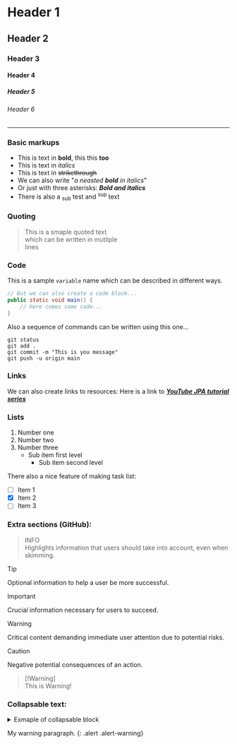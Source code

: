 # Header 1
## Header 2
### Header 3
#### Header 4
##### Header 5
###### Header 6

----

### Basic markups
* This is text in **bold**, this this __too__ 
* This is text in _italics_
* This is text in ~~strikethrough~~
* We can also write "_a neasted **bold** in italics_"
* Or just with three asterisks: ***Bold and italics***
* There is also a <sub>sub</sub> test and <sup>sup</sup> text

### Quoting
> This is a smaple quoted text\
> which can be written in mutliple\
> lines

### Code
This is a sample `variable` name which can be described in different ways. 

```java
// But we can also create a code block...
public static void main() {
    // here comes some code...
}
```

Also a sequence of commands can be written using this one...
```agsl
git status
git add .
git commit -m "This is you message"
git push -u origin main
```

### Links
We can also create links to resources: 
Here is a link to ***[YouTube JPA tutorial series](https://www.youtube.com/playlist?list=PLEocw3gLFc8UYNv0uRG399GSggi8icTL6)***
 
### Lists
1. Number one
1. Number two
1. Number three
   - Sub item first level
     - Sub item second level

There also a nice feature of making task list: 
- [ ] Item 1
- [x] Item 2
- [ ] Item 3

### Extra sections (GitHub): 

> INFO\
> Highlights information that users should take into account, even when skimming.

> [!TIP]
> Optional information to help a user be more successful.

> [!IMPORTANT]
> Crucial information necessary for users to succeed.

> [!WARNING]
> Critical content demanding immediate user attention due to potential risks.

> [!CAUTION]
> Negative potential consequences of an action.

> [!Warning]\
> This is Warning!
> 

### Collapsable text: 
<details>
<summary>Exmaple of collapsable block</summary>
And this is an example of collapsed content... 
</details>

My warning paragraph.
{: .alert .alert-warning}